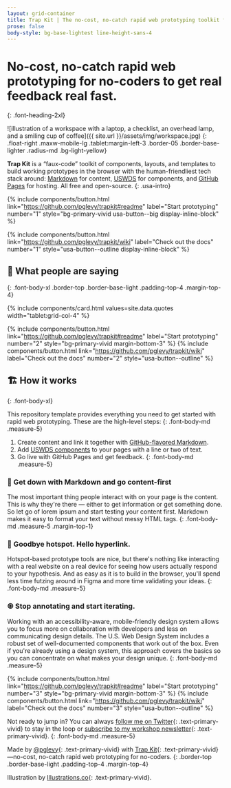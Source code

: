 ```yaml
---
layout: grid-container
title: Trap Kit | The no-cost, no-catch rapid web prototyping toolkit for no-coders to get real feedback real fast.
prose: false
body-style: bg-base-lightest line-height-sans-4
---
```


# No-cost, no-catch rapid web prototyping for no-coders to get real feedback real fast.
{: .font-heading-2xl}

![illustration of a workspace with a laptop, a checklist, an overhead lamp, and a smiling cup of coffee]({{ site.url }}/assets/img/workspace.jpg)
{: .float-right .maxw-mobile-lg .tablet:margin-left-3 .border-05 .border-base-lighter .radius-md .bg-light-yellow}

**Trap Kit** is a “faux-code” toolkit of components, layouts, and templates to build working prototypes in the browser with the human-friendliest tech stack around: [Markdown](https://docs.github.com/en/github/writing-on-github/getting-started-with-writing-and-formatting-on-github/basic-writing-and-formatting-syntax) for content, [USWDS](https://designsystem.digital.gov/) for components, and [GitHub Pages](https://pages.github.com/) for hosting. All free and open-source.
{: .usa-intro}

{% include components/button.html link="https://github.com/pglevy/trapkit#readme" label="Start prototyping" number="1" style="bg-primary-vivid usa-button--big display-inline-block" %}

{% include components/button.html link="https://github.com/pglevy/trapkit/wiki" label="Check out the docs" number="1" style="usa-button--outline display-inline-block" %}

## 🤩 What people are saying
{: .font-body-xl .border-top .border-base-light .padding-top-4 .margin-top-4}

{% include components/card.html values=site.data.quotes width="tablet:grid-col-4" %}

{% include components/button.html link="https://github.com/pglevy/trapkit#readme" label="Start prototyping" number="2" style="bg-primary-vivid margin-bottom-3" %} {% include components/button.html link="https://github.com/pglevy/trapkit/wiki" label="Check out the docs" number="2" style="usa-button--outline" %}

## 🏗 How it works
{: .font-body-xl}

This repository template provides everything you need to get started with rapid web prototyping. These are the high-level steps:
{: .font-body-md .measure-5}

1. Create content and link it together with [GitHub-flavored Markdown](https://github.github.com/gfm/).
1. Add [USWDS components](https://designsystem.digital.gov/components/overview/) to your pages with a line or two of text.
1. Go live with GitHub Pages and get feedback.
{: .font-body-md .measure-5}

### 🕺 Get down with Markdown and go content-first

The most important thing people interact with on your page is the content. This is why they're there — either to get information or get something done. So let go of lorem ipsum and start testing your content first. Markdown makes it easy to format your text without messy HTML tags.
{: .font-body-md .measure-5 .margin-top-1}

### 👋 Goodbye hotspot. Hello hyperlink.

Hotspot-based prototype tools are nice, but there's nothing like interacting with a real website on a real device for seeing how users actually respond to your hypothesis. And as easy as it is to build in the browser, you'll spend less time futzing around in Figma and more time validating your ideas.
{: .font-body-md .measure-5}

### ♼ Stop annotating and start iterating.

Working with an accessibility-aware, mobile-friendly design system allows you to focus more on collaboration with developers and less on communicating design details. The U.S. Web Design System includes a robust set of well-documented components that work out of the box. Even if you're already using a design system, this approach covers the basics so you can concentrate on what makes your design unique.
{: .font-body-md .measure-5}

{% include components/button.html link="https://github.com/pglevy/trapkit#readme" label="Start prototyping" number="3" style="bg-primary-vivid margin-bottom-3" %} {% include components/button.html link="https://github.com/pglevy/trapkit/wiki" label="Check out the docs" number="3" style="usa-button--outline" %}

Not ready to jump in? You can always [follow me on Twitter](https://twitter.com/pglevy){: .text-primary-vivid} to stay in the loop or [subscribe to my workshop newsletter](https://tinyletter.com/rwp-workshop){: .text-primary-vivid}.
{: .font-body-md .measure-5}

Made by [@pglevy](https://twitter.com/pglevy){: .text-primary-vivid} with [Trap Kit](https://pglevy.github.io/trapkit/){: .text-primary-vivid}—no-cost, no-catch rapid web prototyping for no-coders.
{: .border-top .border-base-light .padding-top-4 .margin-top-4}

Illustration by [Illustrations.co](https://illlustrations.co/){: .text-primary-vivid}.